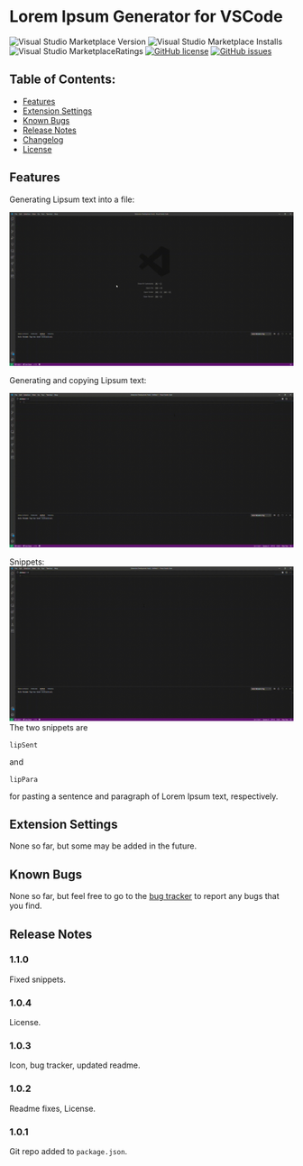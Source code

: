 # Lorem Ipsum Generator for VSCode
![Visual Studio Marketplace Version](https://img.shields.io/visual-studio-marketplace/v/mrawesomerocks.lipsum-generator?style=for-the-badge) ![Visual Studio Marketplace Installs](https://img.shields.io/visual-studio-marketplace/i/MrAwesomeRocks.lipsum-generator?style=for-the-badge)  ![Visual Studio MarketplaceRatings](https://img.shields.io/visual-studio-marketplace/r/MrAwesomeRocks.lipsum-generator?style=for-the-badge)  [![GitHub license](https://img.shields.io/github/license/MrAwesomeRocks/vscode-lorem-ipsum?style=for-the-badge)](https://github.com/MrAwesomeRocks/vscode-lorem-ipsum/blob/master/LICENSE) [![GitHub issues](https://img.shields.io/github/issues/MrAwesomeRocks/vscode-lorem-ipsum?style=for-the-badge)](https://github.com/MrAwesomeRocks/vscode-lorem-ipsum/issues)
## Table of Contents:
- [Features](#Features)
- [Extension Settings](#Extension-Settings)
- [Known Bugs](#Known-Bugs)
- [Release Notes](#Release-Notes)
- [Changelog](https://github.com/MrAwesomeRocks/vscode-lorem-ipsum/blob/master/CHANGELOG.md)
- [License](https://raw.githubusercontent.com/MrAwesomeRocks/vscode-lorem-ipsum/master/LICENSE)

## Features
Generating Lipsum text into a file:

![Generate Lipsum text into file](https://raw.githubusercontent.com/MrAwesomeRocks/vscode-lorem-ipsum/master/images/gen_lipsum_text.gif)

Generating and copying Lipsum text:

![Generate and copy Lipsum text](https://raw.githubusercontent.com/MrAwesomeRocks/vscode-lorem-ipsum/master/images/clip_lipsum_text.gif)

Snippets:
![Paragraph and Sentence Lipsum snippets](https://raw.githubusercontent.com/MrAwesomeRocks/vscode-lorem-ipsum/master/images/lipsum_snippet.gif)
The two snippets are
```
lipSent
```
and
```
lipPara
```
for pasting a sentence and paragraph of Lorem Ipsum text, respectively.

## Extension Settings

None so far, but some may be added in the future.

<!---
For example:

This extension contributes the following settings:

* `myExtension.enable`: enable/disable this extension
* `myExtension.thing`: set to `blah` to do something
--->

## Known Bugs

None so far, but feel free to go to the [bug tracker](https://github.com/MrAwesomeRocks/vscode-lorem-ipsum/issues) to report any bugs that you find.

## Release Notes

### 1.1.0
Fixed snippets.

### 1.0.4
License.

### 1.0.3
Icon, bug tracker, updated readme.

### 1.0.2
Readme fixes, License.

### 1.0.1
Git repo added to `package.json`.
